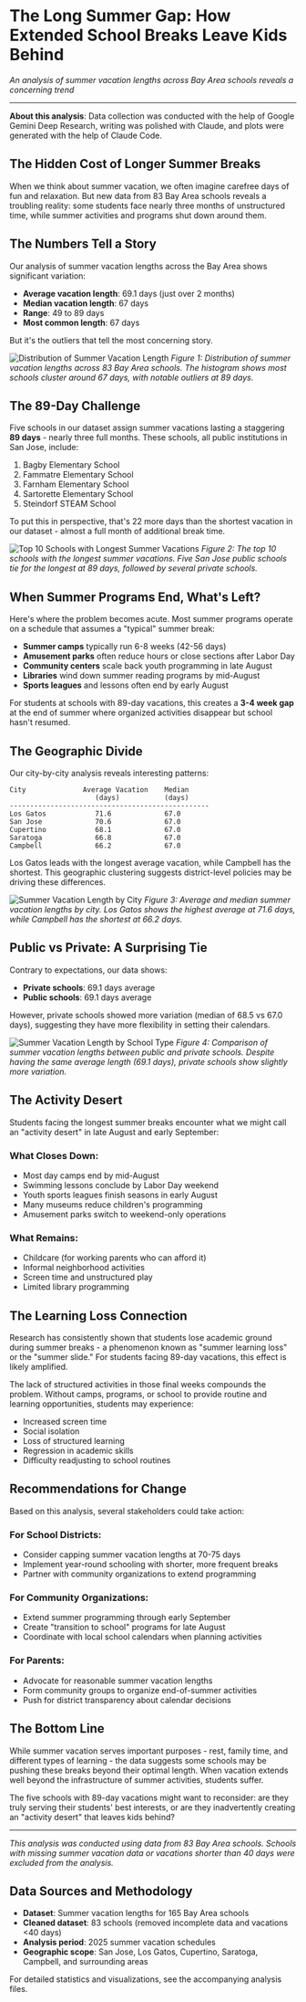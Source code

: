 # The Long Summer Gap: How Extended School Breaks Leave Kids Behind

*An analysis of summer vacation lengths across Bay Area schools reveals a concerning trend*

---

**About this analysis**: Data collection was conducted with the help of Google Gemini Deep Research, writing was polished with Claude, and plots were generated with the help of Claude Code.

## The Hidden Cost of Longer Summer Breaks

When we think about summer vacation, we often imagine carefree days of fun and relaxation. But new data from 83 Bay Area schools reveals a troubling reality: some students face nearly three months of unstructured time, while summer activities and programs shut down around them.

## The Numbers Tell a Story

Our analysis of summer vacation lengths across the Bay Area shows significant variation:

- **Average vacation length**: 69.1 days (just over 2 months)
- **Median vacation length**: 67 days 
- **Range**: 49 to 89 days
- **Most common length**: 67 days

But it's the outliers that tell the most concerning story.

![Distribution of Summer Vacation Length](plots/summer_vacation_histogram.png)
*Figure 1: Distribution of summer vacation lengths across 83 Bay Area schools. The histogram shows most schools cluster around 67 days, with notable outliers at 89 days.*

## The 89-Day Challenge

Five schools in our dataset assign summer vacations lasting a staggering **89 days** - nearly three full months. These schools, all public institutions in San Jose, include:

1. Bagby Elementary School
2. Fammatre Elementary School  
3. Farnham Elementary School
4. Sartorette Elementary School
5. Steindorf STEAM School

To put this in perspective, that's 22 more days than the shortest vacation in our dataset - almost a full month of additional break time.

![Top 10 Schools with Longest Summer Vacations](plots/top_10_longest_vacation.png)
*Figure 2: The top 10 schools with the longest summer vacations. Five San Jose public schools tie for the longest at 89 days, followed by several private schools.*

## When Summer Programs End, What's Left?

Here's where the problem becomes acute. Most summer programs operate on a schedule that assumes a "typical" summer break:

- **Summer camps** typically run 6-8 weeks (42-56 days)
- **Amusement parks** often reduce hours or close sections after Labor Day
- **Community centers** scale back youth programming in late August
- **Libraries** wind down summer reading programs by mid-August
- **Sports leagues** and lessons often end by early August

For students at schools with 89-day vacations, this creates a **3-4 week gap** at the end of summer where organized activities disappear but school hasn't resumed.

## The Geographic Divide

Our city-by-city analysis reveals interesting patterns:

```
City              Average Vacation    Median
                     (days)           (days)
-------------------------------------------------
Los Gatos            71.6             67.0
San Jose             70.6             67.0  
Cupertino            68.1             67.0
Saratoga             66.8             67.0
Campbell             66.2             67.0
```

Los Gatos leads with the longest average vacation, while Campbell has the shortest. This geographic clustering suggests district-level policies may be driving these differences.

![Summer Vacation Length by City](plots/vacation_by_city.png)
*Figure 3: Average and median summer vacation lengths by city. Los Gatos shows the highest average at 71.6 days, while Campbell has the shortest at 66.2 days.*

## Public vs Private: A Surprising Tie

Contrary to expectations, our data shows:

- **Private schools**: 69.1 days average
- **Public schools**: 69.1 days average

However, private schools showed more variation (median of 68.5 vs 67.0 days), suggesting they have more flexibility in setting their calendars.

![Summer Vacation Length by School Type](plots/vacation_by_school_type.png)
*Figure 4: Comparison of summer vacation lengths between public and private schools. Despite having the same average length (69.1 days), private schools show slightly more variation.*

## The Activity Desert

Students facing the longest summer breaks encounter what we might call an "activity desert" in late August and early September:

### What Closes Down:
- Most day camps end by mid-August
- Swimming lessons conclude by Labor Day weekend
- Youth sports leagues finish seasons in early August
- Many museums reduce children's programming
- Amusement parks switch to weekend-only operations

### What Remains:
- Childcare (for working parents who can afford it)
- Informal neighborhood activities
- Screen time and unstructured play
- Limited library programming

## The Learning Loss Connection

Research has consistently shown that students lose academic ground during summer breaks - a phenomenon known as "summer learning loss" or the "summer slide." For students facing 89-day vacations, this effect is likely amplified.

The lack of structured activities in those final weeks compounds the problem. Without camps, programs, or school to provide routine and learning opportunities, students may experience:

- Increased screen time
- Social isolation
- Loss of structured learning
- Regression in academic skills
- Difficulty readjusting to school routines

## Recommendations for Change

Based on this analysis, several stakeholders could take action:

### For School Districts:
- Consider capping summer vacation lengths at 70-75 days
- Implement year-round schooling with shorter, more frequent breaks
- Partner with community organizations to extend programming

### For Community Organizations:
- Extend summer programming through early September
- Create "transition to school" programs for late August
- Coordinate with local school calendars when planning activities

### For Parents:
- Advocate for reasonable summer vacation lengths
- Form community groups to organize end-of-summer activities
- Push for district transparency about calendar decisions

## The Bottom Line

While summer vacation serves important purposes - rest, family time, and different types of learning - the data suggests some schools may be pushing these breaks beyond their optimal length. When vacation extends well beyond the infrastructure of summer activities, students suffer.

The five schools with 89-day vacations might want to reconsider: are they truly serving their students' best interests, or are they inadvertently creating an "activity desert" that leaves kids behind?

---

*This analysis was conducted using data from 83 Bay Area schools. Schools with missing summer vacation data or vacations shorter than 40 days were excluded from the analysis.*

## Data Sources and Methodology

- **Dataset**: Summer vacation lengths for 165 Bay Area schools
- **Cleaned dataset**: 83 schools (removed incomplete data and vacations <40 days)
- **Analysis period**: 2025 summer vacation schedules
- **Geographic scope**: San Jose, Los Gatos, Cupertino, Saratoga, Campbell, and surrounding areas

For detailed statistics and visualizations, see the accompanying analysis files.
